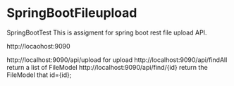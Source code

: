 # SpringBootFileupload
SpringBootTest
This is assigment for spring boot rest file upload API.

http://locaohost:9090

http://localhost:9090/api/upload for upload
http://localhost:9090/api/findAll return a list of FileModel
http://localhost:9090/api/find/{id}  return the FileModel that id={id};
